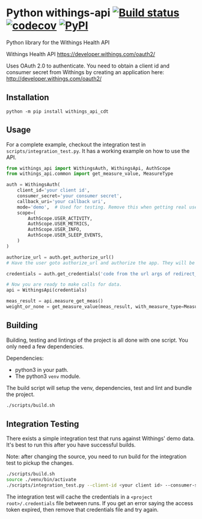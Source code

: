 # Python withings-api [![Build status](https://github.com/vangorra/python_withings_api/workflows/Build/badge.svg?branch=master)](https://github.com/vangorra/python_withings_api/actions?workflow=Build) [![codecov](https://codecov.io/gh/vangorra/python_withings_api/branch/master/graph/badge.svg)](https://codecov.io/gh/vangorra/python_withings_api) [![PyPI](https://img.shields.io/pypi/v/withings-api)](https://pypi.org/project/withings-api/)
Python library for the Withings Health API


Withings Health API
<https://developer.withings.com/oauth2/>

Uses OAuth 2.0 to authenticate. You need to obtain a client id
and consumer secret from Withings by creating an application
here: <http://developer.withings.com/oauth2/>

## Installation

```
python -m pip install withings_api_cdt
```

## Usage
For a complete example, checkout the integration test in `scripts/integration_test.py`. It has a working example on how to use the API.
```python
from withings_api import WithingsAuth, WithingsApi, AuthScope
from withings_api.common import get_measure_value, MeasureType

auth = WithingsAuth(
    client_id='your client id',
    consumer_secret='your consumer secret',
    callback_uri='your callback uri',
    mode='demo',  # Used for testing. Remove this when getting real user data.
    scope=(
        AuthScope.USER_ACTIVITY,
        AuthScope.USER_METRICS,
        AuthScope.USER_INFO,
        AuthScope.USER_SLEEP_EVENTS,
    )
)

authorize_url = auth.get_authorize_url()
# Have the user goto authorize_url and authorize the app. They will be redirected back to your redirect_uri.

credentials = auth.get_credentials('code from the url args of redirect_uri')

# Now you are ready to make calls for data.
api = WithingsApi(credentials)

meas_result = api.measure_get_meas()
weight_or_none = get_measure_value(meas_result, with_measure_type=MeasureType.WEIGHT)
```

## Building
Building, testing and lintings of the project is all done with one script. You only need a few dependencies.

Dependencies:
- python3 in your path.
- The python3 `venv` module.

The build script will setup the venv, dependencies, test and lint and bundle the project.
```bash
./scripts/build.sh
```

## Integration Testing
There exists a simple integration test that runs against Withings' demo data. It's best to run this after you have
successful builds. 

Note: after changing the source, you need to run build for the integration test to pickup the changes.

```bash
./scripts/build.sh
source ./venv/bin/activate
./scripts/integration_test.py --client-id <your client id> --consumer-secret <your consumer secret> --callback-uri <your clalback uri>
```
The integration test will cache the credentials in a `<project root>/.credentials` file between runs. If you get an error saying
the access token expired, then remove that credentials file and try again.

